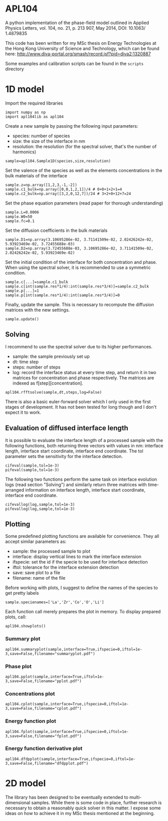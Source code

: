 # APL104
A python implementation of the phase-field model outlined in Applied Physics Letters, vol. 104, no. 21, p. 213 907, May 2014, DOI: 10.1063/ 1.4879835

This code has been written for my MSc thesis on Energy Technologies at the Hong Kong University of Science and Technology, which can be found here: http://www.diva-portal.org/smash/record.jsf?pid=diva2:1320887

Some examples and calibration scripts can be found in the `scripts` directory

# 1D model

Import the required libraries

```
import numpy as np
import apl104lib as apl104
```

Create a new sample by passing the following input parameters:
- species: number of species
- size: the size of the interface in nm
- resolution: the resolution (for the spectral solver, that's the number of harmonics)

```
sample=apl104.Sample1D(species,size,resolution)
```

Set the valence of the species as well as the elements concentrations in the bulk materials of the interface

```
sample.z=np.array([1,2,3,-1,-2])
sample.c1_bulk=np.array([0,0,1,2,1])/4 # 0+0+1+2+1=4
sample.c2_bulk=np.array([3,2,0,12,7])/24 # 3+2+0+12+7=24
```

Set the phase equation parameters (read paper for thorough understanding)

```
sample.L=0.0006
sample.W0=50
sample.fc=0.1
```

Set the diffusion coefficients in the bulk materials

```
sample.D1=np.array(3.10695286e-02, 3.71141509e-02, 2.02426242e-02, 5.93923469e-02, 3.72455688e-03)
sample.D2=np.array(3.72455688e-03, 3.10695286e-02, 3.71141509e-02, 2.02426242e-02, 5.93923469e-02)
```

Set the initial condition of the interface for both concentration and phase. When using the spectral solver, it is recommended to use a symmetric condition.

```
sample.c[...]=sample.c1_bulk
sample.c[int(sample.res*1/4):int(sample.res*3/4)]=sample.c2_bulk
sample.p[...]=1
sample.p[int(sample.res*1/4):int(sample.res*3/4)]=0
```

Finally, update the sample. This is necessary to recompute the diffusion matrices with the new settings.

```
sample.update()
```

## Solving

I recommend to use the spectral solver due to its higher performances.
- sample: the sample previously set up
- dt: time step
- steps: number of steps
- log: record the interface status at every time step, and return it in two matrices for concentration and phase respectively. The matrices are indexed as f[step][concentration].

```
apl104.rfftsolve(sample,dt,steps,log=False)
```

There is also a basic euler-forward solver which I only used in the first stages of development. It has not been tested for long though and I don't expect it to work.

## Evaluation of diffused interface length

It is possible to evaluate the interface length of a processed sample with the following functions, both returning three vectors with values in nm: interface length, interface start coordinate, interface end coordinate. The tol parameter sets the sensitivity for the interface detection.

```
cifeval(sample,tol=1e-3)
pifeval(sample,tol=1e-3)
```

The following two functions perform the same task on interface evolution logs (read section "Solving") and similarly return three matrices with time-arranged information on interface length, interface start coordinate, interface end coordinate.

```
cifevallog(log,sample,tol=1e-3)
pifevallog(log,sample,tol=1e-3)
```

## Plotting

Some predefined plotting functions are available for convenience. They all accept similar parameters as:
- sample: the processed sample to plot
- interface: display vertical lines to mark the interface extension
- ifspecie: set the id if the specie to be used for interface detection
- iftol: tolerance for the interface extension detection
- save: save plot to a file
- filename: name of the file

Before working with plots, I suggest to define the names of the species to get pretty labels

```
sample.specienames=['La','Zr','Co','O','Li']
```

Each function call merely prepares the plot in memory. To display prepared plots, call:

```
apl104.showplots()
```

### Summary plot
```
apl104.summaryplot(sample,interface=True,ifspecie=0,iftol=1e-3,save=False,filename="summaryplot.pdf")
```
### Phase plot
```
apl104.pplot(sample,interface=True,iftol=1e-3,save=False,filename="pplot.pdf")
```
### Concentrations plot
```
apl104.cplot(sample,interface=True,ifspecie=0,iftol=1e-3,save=False,filename="cplot.pdf")
```
### Energy function plot
```
apl104.fplot(sample,interface=True,ifspecie=0,iftol=1e-3,save=False,filename="fplot.pdf")
```
### Energy function derivative plot
```
apl104.dfdpplot(sample,interface=True,ifspecie=0,iftol=1e-3,save=False,filename="dfdpplot.pdf")
```
# 2D model

The library has been designed to be eventually extended to multi-dimensional samples. While there is some code in place, further research is necessary to obtain a reasonably quick solver in this matter. I expose some ideas on how to achieve it in my MSc thesis mentioned at the beginning.